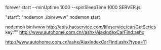 forever start --minUptime 1000 --spinSleepTime 1000 SERVER.js

"start": "nodemon ./bin/www"
nodemon start

nodemon bin/www
http://apis.haoservice.com/lifeservice/car/GetSeries
key:""
http://www.autohome.com.cn//ashx/AjaxIndexCarFind.ashx

http://www.autohome.com.cn/ashx/AjaxIndexCarFind.ashx?type=11